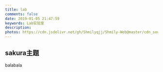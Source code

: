 ```yaml
---
title: lab
comments: false
date: 2019-01-05 21:47:59
keywords: Lab实验室
description: 
photos: https://cdn.jsdelivr.net/gh/Shmilyqjj/Shmily-Web@master/cdn_sources/img/banner/lab.jpg
---
```


## sakura主题
balabala